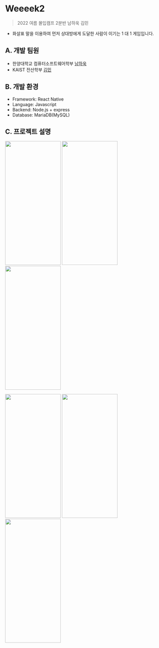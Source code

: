 # Weeeek2
> 2022 여름 몰입캠프 2분반 남하욱 김민
- 화살표 말을 이용하여 먼저 상대방에게 도달한 사람이 이기는 1 대 1 게임입니다.


## A. 개발 팀원
- 한양대학교 컴퓨터소프트웨어학부 [남하욱](http://github.com/NAMHAUK)
- KAIST 전산학부 [김민](http://github.com/minggg012)

## B. 개발 환경
- Framework: React Native
- Language: Javascript
- Backend: Node.js + express
- Database: MariaDB(MySQL)

## C. 프로젝트 설명
<img src = "https://user-images.githubusercontent.com/85171279/178475145-0554df43-d6d0-4f72-8534-f4d3f67c7810.png"
 width ="180" height = "400"/> <img src = "https://user-images.githubusercontent.com/85171279/178475385-e7546d33-526e-41ce-9c36-00f07eb22950.png" width = "180" height = "400"/> <img src = "https://user-images.githubusercontent.com/85171279/178475471-08f96097-fe4a-4446-833b-84eb6547b78b.png" width = "180" height = "400"/> 
 
 
 <img src = "https://user-images.githubusercontent.com/85171279/178475809-f72e85e5-43e2-4245-8e1b-f2d5e3516439.png" width = "180" height = "400"/> <img src = "https://user-images.githubusercontent.com/85171279/178475924-a4b07993-5788-4e55-bad7-e929211ef573.png" width = "180" height = "400"/> <img src = "https://user-images.githubusercontent.com/85171279/178475617-d66d344b-7db0-4ccd-8c5d-a0884a0560c0.png" width = "180" height = "400" />


